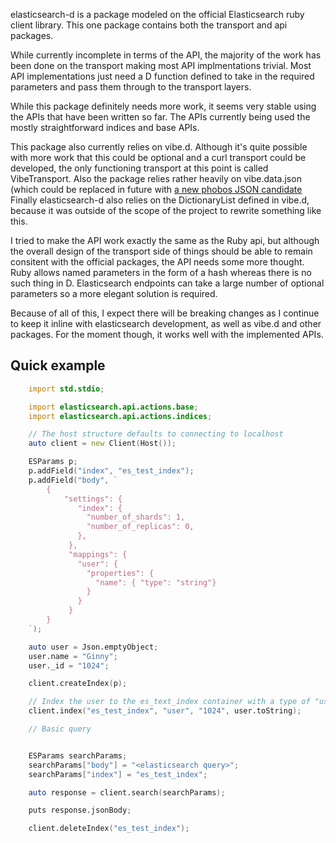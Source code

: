 ﻿elasticsearch-d is a package modeled on the official Elasticsearch ruby client library. This one package contains both
the transport and api packages.

While currently incomplete in terms of the API, the majority of the work has been done on the transport making most API 
implmentations trivial. Most API implementations just need a D function defined to take in the required parameters and 
pass them through to the transport layers.

While this package definitely needs more work, it seems very stable using the APIs that have been written so far.
The APIs currently being used the mostly straightforward indices and base APIs.

This package also currently relies on vibe.d. Although it's quite possible with more work that this could be optional
and a curl transport could be developed, the only functioning transport at this point is called VibeTransport. Also
the package relies rather heavily on vibe.data.json (which could be replaced in future with [a new phobos JSON candidate](https://github.com/s-ludwig/std_data_json)
Finally elasticsearch-d also relies on the DictionaryList defined in vibe.d, because it was outside of the scope of
the project to rewrite something like this.

I tried to make the API work exactly the same as the Ruby api, but although the overall design of the transport side
of things should be able to remain consitent with the official packages, the API needs some more thought. Ruby allows
named parameters in the form of a hash whereas there is no such thing in D. Elasticsearch endpoints can take a large
number of optional parameters so a more elegant solution is required.

Because of all of this, I expect there will be breaking changes as I continue to keep it inline with elasticsearch 
development, as well as vibe.d and other packages. For the moment though, it works well with the implemented APIs.

## Quick example

```D
	import std.stdio;

	import elasticsearch.api.actions.base;
	import elasticsearch.api.actions.indices;

	// The host structure defaults to connecting to localhost
	auto client = new Client(Host());

	ESParams p;
	p.addField("index", "es_test_index");
	p.addField("body", `
		{ 
			"settings": {
	           "index": {
	             "number_of_shards": 1,
	             "number_of_replicas": 0,
	           },
	         },
	         "mappings": {
	           "user": {
	             "properties": {
	               "name": { "type": "string"}
	             }
	           }
	         }			
		}
	`);

	auto user = Json.emptyObject;
	user.name = "Ginny";
	user._id = "1024";

	client.createIndex(p);

	// Index the user to the es_text_index container with a type of "user" and id of "1024"
	client.index("es_test_index", "user", "1024", user.toString);

	// Basic query


	ESParams searchParams;
	searchParams["body"] = "<elasticsearch query>";
	searchParams["index"] = "es_test_index";

	auto response = client.search(searchParams);

	puts response.jsonBody;

	client.deleteIndex("es_test_index");
```